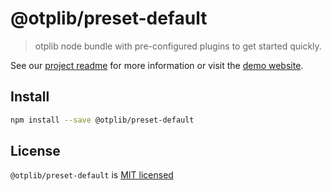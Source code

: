 # @otplib/preset-default

> otplib node bundle with pre-configured plugins to get started quickly.

See our [project readme][project-v-readme] for more information
or visit the [demo website][project-v-site].

## Install

```bash
npm install --save @otplib/preset-default
```

## License

`@otplib/preset-default` is [MIT licensed][project-license]

[project-license]: https://github.com/yeojz/otplib/blob/master/LICENSE
[project-v-readme]: https://github.com/yeojz/otplib/blob/master/README.md#presets
[project-v-site]: https://otplib.yeojz.dev
